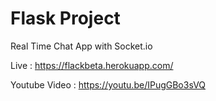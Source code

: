 # Flask Project

Real Time Chat App with Socket.io

Live : https://flackbeta.herokuapp.com/

Youtube Video : https://youtu.be/IPugGBo3sVQ
